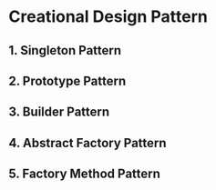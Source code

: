 # Creational Design Pattern

## 1. Singleton Pattern

## 2. Prototype Pattern

## 3. Builder Pattern

## 4. Abstract Factory Pattern

## 5. Factory Method Pattern